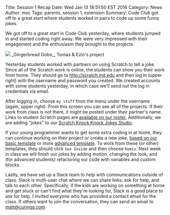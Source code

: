 Title: Session 1 Recap
Date: Wed Jan 13 18:51:50 EST 2016
Category: News
Author: mxc
Tags: parents, session 1, extension
Summary: Code Club got off to a great start where students worked in pairs to code up some funny jokes.

<p class="lead">We got off to a great start in Code Club yesterday, where students jumped in and started coding right away.
We were very impressed with their engagement and the enthusiasm they brought to the projects.</p>

<div class="pull-right thumbnail">
<img src="/img/gobo-ginger.png" class="img-responsive">
<caption>_Gingerbread Gobo_, Tomas & Ezio's project</caption>
</div>

Yesterday students worked with partners on using Scratch to tell a joke. Since all of the Scratch work is online, the students can show you their work from home. They should go to <http://scratch.mit.edu> and then log in (upper right) with the username and password you created. We created accounts with some students yesterday, in which case we'll send out the log in credentials via email.

After logging in, choose `my stuff` from the menu under the username (again, upper right). From this screen you can see all of the projects. If their work from class is not there, it might be posted under their partner's name. Links to student Scratch pages are [available on our roster.](/pages/roster.html) Additionally, we are adding "jokes" to our [Scratch Knock Knock Jokes Studio](https://scratch.mit.edu/studios/1801850/activity/).

If your young programmer wants to get some extra coding in at home, they can continue working on their project or create a new joke, [based on our basic template](https://scratch.mit.edu/projects/93957674/) or more [advanced template](https://scratch.mit.edu/projects/86242668/). To work from these (or other) templates, they should click `See Inside` and then choose `Remix`. Next week in class we will finish our jokes by adding motion, changing the look, and (for advanced students) refactoring our code with variables and custom blocks.

Lastly, we have set up a Slack team to help with communications outside of class. Slack is multi-user chat where we can share links, ask for help, and talk to each other. Specifically, if the kids are working on something at home and get stuck or can't find what they're looking for, Slack is a good place to ask for help. I invited everyone who has provided a contact email for the class. If others want to join the conversation, they can send an email to <matt@curinga.com>.
